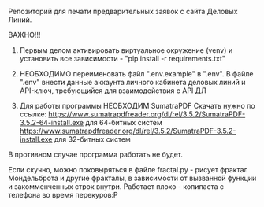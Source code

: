 Репозиторий для печати предварительных заявок с сайта Деловых Линий.

ВАЖНО!!!
1.  Первым делом активировать виртуальное окружение (venv) и установить все зависимости - "pip install -r requirements.txt"
2.  НЕОБХОДИМО переименовать файл ".env.example" в ".env".
    В файле ".env" внести данные аккаунта личного кабинета деловых линий и API-ключ, требующийся для взаимодействия с API ДЛ 

3.  Для работы программы НЕОБХОДИМ SumatraPDF
    Скачать нужно по ссылке:
        https://www.sumatrapdfreader.org/dl/rel/3.5.2/SumatraPDF-3.5.2-64-install.exe для 64-битных систем
        https://www.sumatrapdfreader.org/dl/rel/3.5.2/SumatraPDF-3.5.2-install.exe для 32-битных систем

В противном случае программа работать не будет.


Если скучно, можно поковыряться в файле fractal.py - рисует фрактал Мондельброта и другие фракталы, в зависимости от вызванной функции и закомменченных строк внутри. Работает плохо - копипаста с телефона во время перекуров:Р